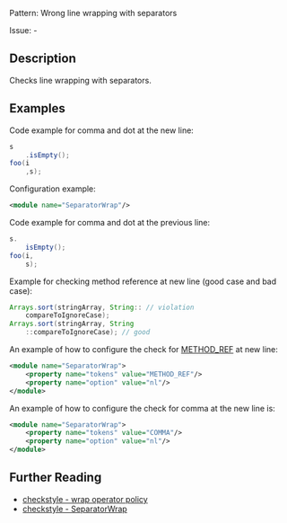 Pattern: Wrong line wrapping with separators

Issue: -

## Description

Checks line wrapping with separators. 

## Examples

Code example for comma and dot at the new line: 


```java
s
    .isEmpty();
foo(i
    ,s);
```
        

Configuration example: 


```xml
<module name="SeparatorWrap"/>
```
        

Code example for comma and dot at the previous line: 


```java
s.
    isEmpty();
foo(i,
    s);
```
        

Example for checking method reference at new line (good case and bad case): 


```java
Arrays.sort(stringArray, String:: // violation
    compareToIgnoreCase);
Arrays.sort(stringArray, String
    ::compareToIgnoreCase); // good
```
        

An example of how to configure the check for [METHOD_REF](http://checkstyle.sourceforge.net/apidocs/com/puppycrawl/tools/checkstyle/api/TokenTypes.html#METHOD_REF) at new line: 


```xml
<module name="SeparatorWrap">
    <property name="tokens" value="METHOD_REF"/>
    <property name="option" value="nl"/>
</module>
```
        

An example of how to configure the check for comma at the new line is: 


```xml
<module name="SeparatorWrap">
    <property name="tokens" value="COMMA"/>
    <property name="option" value="nl"/>
</module>
```

## Further Reading

* [checkstyle - wrap operator policy](https://checkstyle.sourceforge.io/property_types/separatorwrapellipsis.html#wrapOp)
* [checkstyle - SeparatorWrap](http://checkstyle.sourceforge.net/config_whitespace.html#SeparatorWrap)
